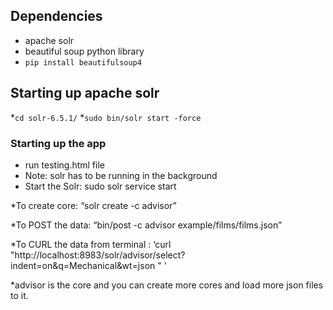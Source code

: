 ## Dependencies 
* apache solr
* beautiful soup python library
* `pip install beautifulsoup4`
## Starting up apache solr
*`cd solr-6.5.1/`
*`sudo bin/solr start -force`
### Starting up the app
* run testing.html file
* Note: solr has to be running in the background
* Start the Solr: sudo solr service start


*To create core: “solr create -c advisor”


*To POST the data: “bin/post -c advisor example/films/films.json”


*To CURL the data from terminal : ‘curl "http://localhost:8983/solr/advisor/select?indent=on&q=Mechanical&wt=json " '

*advisor is the core and you can create more cores and load more json files to it.
